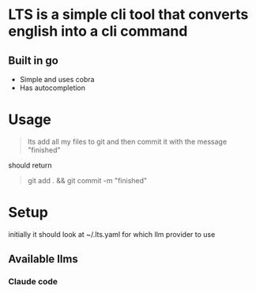 

# LTS is a simple cli tool that converts english into a cli command


## Built in go 

- Simple and uses cobra
- Has autocompletion

# Usage

> lts add all my files to git and then commit it with the message "finished"
 
should return 

> git add . && git commit -m "finished"

# Setup 

initially it should look at ~/.lts.yaml
for which llm provider to use 

## Available llms

### Claude code 


